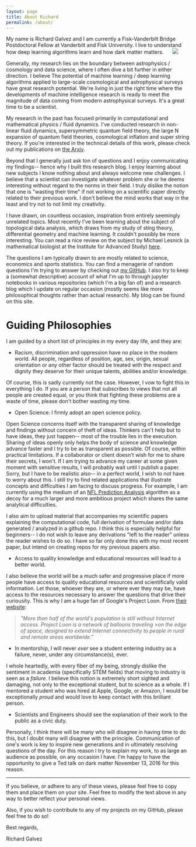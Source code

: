 ```yaml
---
layout: page
title: About Richard
permalink: /about/
---
```


My name is Richard Galvez and I am currently a Fisk-Vanderbilt Bridge 
Postdoctoral Fellow at Vanderbilt and Fisk University. I live to understand how deep learning algorithms learn and how dark matter matters. <img style="margin: 0px 20px" src="https://raw.githubusercontent.com/richardagalvez/richardagalvez.github.io/master/meeeee.jpg" style="width: 250px;"/> 

Generally, my research lies on the boundary between astrophysics / cosmology and data science, where I 
often dive a bit further in either direction. I believe The potential of machine learning / deep learning algorithms applied to large-scale cosmological and astrophysical surveys have great research potential. 
We're living in just the right time where the developments of machine intelligence research 
is ready to meet the magnitude of data coming from modern astrophysical surveys. It's a great time to be a scientist.

My research in the past has focused primarily in computational and mathematical physics / fluid dynamics. 
I've conducted research in non-linear fluid dynamics, supersymmetric quantum field theory, the 
large N expansion of quantum field theories, cosmological inflation and super string theory. 
If you're interested in the technical details of this work, please check out my publications on 
[the Arxiv](http://inspirehep.net/search?ln=en&p=find+a+galvez%2C+richard&of=hb&action_search=Search&sf=earliestdate&so=d).

Beyond that I generally just ask ton of questions and I enjoy communicating my findings-- hence why I built
this research blog. I enjoy learning about new subjects I know nothing about and always welcome new 
challenges. I believe that a scientist can investigate whatever problem
she or he deems interesting without regard to the norms in their field. I truly dislike the notion that one 
is "wasting their time" if not working on a scientific paper directly related to their previous work. 
I don't believe the mind works that way in the least and try not to not limit my creativity.

I have drawn, on countless occasion, inspiration from entirely seemingly unrelated topics. Most recently
I've been learning about the subject of topological data analysis, which draws from my study of sting theory, differential
geometry and machine learning. It couldn't possibly be more interesting. You can read a nice review on the subject by 
Michael Lesnick (a mathematical biologist at the Institute for Advanced Study) [here](https://www.ias.edu/ideas/2013/lesnick-topological-data-analysis).

The questions I am typically drawn to are mostly related to science, economics and sports statistics. You can find a 
menagerie of random questions I'm trying to answer by checking out [my GitHub](http://www.github.com/richardagalvez). 
I also try to keep a (somewhat descriptive) account of what I'm up to through jupyter notebooks in various repositories
(which I'm a big fan of) and a research blog which I update on regular occasion (mostly seems like more philosophical
thoughts rather than actual research). My blog can be found on this site.

# Guiding Philosophies

I am guided by a short list of principles in my every day life, and they are:

- Racism, discrimination and oppression have no place in the modern world. All people, regardless of position, age, sex, origin, sexual orientation or any other factor should be treated with the respect and dignity they deserve for their unique talents, abilities and/or knowledge.

Of course, this is sadly currently not the case. However, I vow to fight this in everything I do. If you are a person that 
subscribes to views that not all people are created equal, or you think that fighting these problems are a waste of time, please don't bother wasting *my* time.

- Open Science: I firmly adopt an open science policy.

Open Science concerns itself with the transparent sharing of knowledge and findings without concern
of theft of ideas. Thinkers can't help but to have ideas, they just happen-- most of the trouble lies in 
the execution. Sharing of ideas openly only helps the body of science and knowledge advance faster and I try to be 
as transparent as possible. Of course, within practical limitations. If a collaborator or client doesn't wish for me to share their secrets, I won't. If I am trying to advance my career at some given moment with sensitive results, I will probably
wait until I publish a paper. Sorry, but I have to be realistic also-- in a perfect world, I wish to not have to worry about
this. I still try to find related applications that illustrate concepts and difficulties I am facing to discuss progress. For example, I am currently using the medium of an [NFL Prediction Analysis](http://www.github.com/richardagalvez/nflanalysis)
algorithm as a decoy for a much larger and more ambitious project which shares the same analytical difficulties. 

I also aim to upload material that accompanies my scientific papers explaining 
the computational code, full derivation of formulae and/or data generated / analyzed in a github repo. I think this 
is especially helpful for beginners-- I do not wish to leave any derivations "left to the reader" unless the reader wishes to
do so. I have so far only done this with my most recent paper, but intend on creating repos for my previous papers also.

- Access to quality knowledge and educational resources will lead to a better world.

I also believe the world will be a much safer and progressive place if more people have access to quality
educational resources and scientifically valid information. Let those, whoever they are, or where ever they may be, have access to the resources necessary to answer the questions that drive their curiousity. This is why I am a huge fan of
Google's Project Loon. From [their website](https://www.solveforx.com/loon/):

>*"More than half of the world's population is still without Internet access. Project Loon is a network of balloons traveling >on the edge of space, designed to extend Internet connectivity to people in rural and remote areas worldwide."*

- In mentorship, I will never *ever* see a student entering industry as a failure, never, under any circumstance(s), ever.

I whole heartedly, with every fiber of my being, strongly dislike the sentiment in academia (specifically STEM fields) 
that moving to industry is seen as a *failure*. I believe this notion is extremely short sighted and damaging, not only to the exceptional student, but to science as a whole. If I mentored a student who was hired at Apple, Google, or Amazon, I would be
exceptionally *proud* and would love to keep contact with this brilliant person.

- Scientists and Engineers should see the explanation of their work to the public as a civic duty. 

Personally, I think there will be many who will disagree in having time to do this, but I doubt many will disagree with the
principle. Communication of one's work is key to inspire new generations and in ultimately resolving questions of the day.
For this reason I try to explain my work, to as large an audience as possible, on any occasion I have. I'm happy to have the
opportunity to give a Ted talk on dark matter November 13, 2016 for this reason.

-------

If you believe, or adhere to any of these views, please feel free to copy them and place them on your site. Feel free to modify the text above in any way to better reflect your personal views.

Also, if you wish to contribute to any of my projects on my GitHub, please feel free to do so!

Best regards,

Richard Galvez
